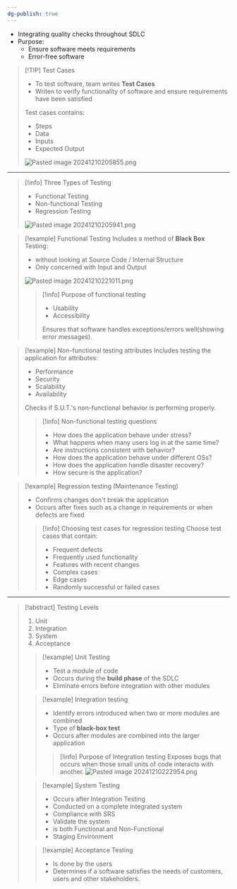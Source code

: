 ```yaml
---
dg-publish: true
---
```

- Integrating quality checks throughout SDLC
- Purpose:
	- Ensure software meets requirements
	- Error-free software

> [!TIP] Test Cases
> - To test software, team writes __Test Cases__
> - Writen to verify functionality of software and ensure requirements have been satisfied
> 
> Test cases contains:
> - Steps
> - Data
> - Inputs
> - Expected Output
>   
> ![Pasted image 20241210205855.png](/img/user/Misc/attachments/Pasted%20image%2020241210205855.png)

---

> [!info] Three Types of  Testing
> - Functional Testing
> - Non-functional Testing
> - Regression Testing
> 
> ![Pasted image 20241210205941.png](/img/user/Misc/attachments/Pasted%20image%2020241210205941.png)

> [!example] Functional Testing
> Includes a method of __Black Box__ Testing:
> - without looking at Source Code / Internal Structure
> - Only concerned with Input and Output
> 
> ![Pasted image 20241210221011.png](/img/user/Misc/attachments/Pasted%20image%2020241210221011.png)
> 
>> [!info] Purpose of functional testing
>> - Usability
>> - Accessibility
>> 
>> Ensures that software handles exceptions/errors well(showing error messages).

> [!example] Non-functional testing attributes
>  Includes testing the application for attributes:
> - Performance
> - Security
> - Scalability
> - Availability
> 
> Checks if S.U.T.'s non-functional behavior is performing properly.
> 
>> [!info] Non-functional testing questions
>> - How does the application behave under stress?
>> - What happens when many users log in at the same time?
>> - Are instructions consistent with behavior?
>> - How does the application behave under different OSs?
>> - How does the application handle disaster recovery?
>> - How secure is the application?
>
>

> [!example] Regression testing (Maintenance Testing)
> - Confirms changes don't break the application
> - Occurs after fixes such as a change in requirements or when defects are fixed
> 
>> [!info] Choosing test cases for regression testing
>> Choose test cases that contain:
>> - Frequent defects
>> - Frequently used functionality
>> - Features with recent changes
>> - Complex cases
>> - Edge cases
>> - Randomly successful or failed cases


---

> [!abstract] Testing Levels
> 1. Unit
> 2. Integration
> 3. System
> 4. Acceptance
> 
>> [!example] Unit Testing
>> - Test a module of code
>> - Occurs during the __build phase__ of the SDLC
>> - Eliminate errors before integration with other modules
>
>> [!example] Integration testing
>> - Identify errors introduced when two or more modules are combined
>> - Type of __black-box test__
>> - Occurs after modules are combined into the larger application
>> 
>>> [!info] Purpose of Integration testing
>>> Exposes bugs that occurs when those small units of code interacts with another.
>>> ![Pasted image 20241210222954.png](/img/user/Misc/attachments/Pasted%20image%2020241210222954.png)
>
>
>> [!example] System Testing
>> - Occurs after Integration Testing
>> 	- Conducted on a complete integrated system
>> - Compliance with SRS
>> - Validate the system
>> - is both Functional and Non-Functional
>> - Staging Environment
>
>
>> [!example] Acceptance Testing
>> - Is done by the users
>> - Determines if a software satisfies the needs of customers, users and other stakeholders.



